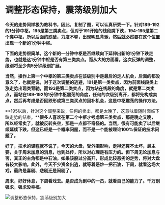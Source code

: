 调整形态保持，震荡级别加大
====



**今天的走势同样极为教科书，因此，复制了图，可以认真研究一下。针对189-192的1分钟中枢，195是第三类卖点，但对于191开始的线段类下跌，194-195是第二个类中枢，所以后面的跌破，力度不够，出现明显背驰，然后就必然要在这个位置出现一个新的1分钟中枢。**

**下面的走势很简单，这个新的一分钟中枢是否继续向下延伸出新的1分钟下跌走势，也就是这1分钟中枢是否有第三类卖点。而从大的方面看，这次反弹的调整，级别将至少向5分钟级别扩展。**

**当然，操作上第一个中枢的第三类卖点在该级别中是最后的走人机会，后面的都没意义了，也就是说，对于这次调整的逃避，191是第一类卖点，因为前面线段类上涨走势出现类背驰，而193是第二类卖点，因为站在线段的角度，就是第二类卖点，而站在189-192的1分钟中枢震荡的角度，任何的次级别离开，都将先构成卖点，然后再考虑是否回跌形成第三类买点的回补机会，这是中枢震荡的操作方法。**

**195以后，针对这个调整来说，任何的卖出，都是太晚了，这意味着随时面临下跌走势的结束。****很多人喜欢在第二个中枢才考虑第三类卖点，那是晚之又晚，所以经常卖了，就被反转夹空，那是一点都不奇怪的。当然，很有可能卖了以后继续延续下跌，但这已经是一个概率问题，而不是一个能被理论100%保证的技术问题了。**

**好了，技术的课程就不说了，今天的大盘，受外围影响，走得还算不太坏，最主要，关于周末加息的消息，也到处传，所以对心理是有压力的。但下周无论加息与否，真正的主角都是中石油。如果该股过分高开，形成比较恶劣的走势，将对大盘有较大影响，此外，今天不少资金出逃，就等着恶炒一把石油，下周，就看这场大戏，最终是喜剧、悲剧还是闹剧了。**

**周末，好好休息，下周看戏去。是否成为剧中的一员，就看自己的能力了。千万别强求，强求没幸福。**

![调整形态保持，震荡级别加大](http://simg.sinajs.cn/blog7style/images/common/sg_trans.gif)
